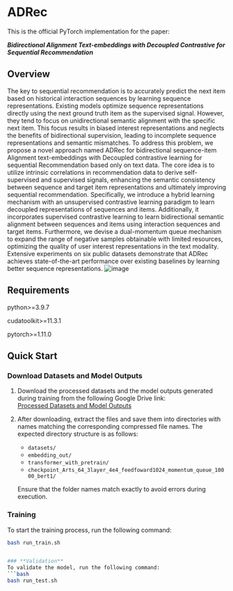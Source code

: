 # ADRec

This is the official PyTorch implementation for the paper:

***Bidirectional Alignment Text-embeddings with Decoupled Contrastive for Sequential Recommendation***



## Overview
The key to sequential recommendation is to accurately predict the next item based on historical interaction sequences by learning sequence representations. Existing models optimize sequence representations directly using the next ground truth item as the supervised signal. However, they tend to focus on unidirectional semantic alignment with the specific next item. This focus results in biased interest representations and neglects the benefits of bidirectional supervision, leading to incomplete sequence representations and semantic mismatches. To address this problem, we propose a novel approach named ADRec for bidirectional sequence-item Alignment text-embeddings with Decoupled contrastive learning for sequential Recommendation based only on text data. The core idea is to utilize intrinsic correlations in recommendation data to derive self-supervised and supervised signals, enhancing the semantic consistency between sequence and target item representations and ultimately improving sequential recommendation. Specifically, we introduce a hybrid learning mechanism with an unsupervised contrastive learning paradigm to learn decoupled representations of sequences and items. Additionally, it incorporates supervised contrastive learning to learn bidirectional semantic alignment between sequences and items using interaction sequences and target items. Furthermore, we devise a dual-momentum queue mechanism to expand the range of negative samples obtainable with limited resources, optimizing the quality of user interest representations in the text modality. Extensive experiments on six public datasets demonstrate that ADRec achieves state-of-the-art performance over existing baselines by learning better sequence representations.
![image](https://github.com/user-attachments/assets/2c94ce44-30b0-4b4b-ae90-b23bd9557fc8)


## Requirements

python>=3.9.7

cudatoolkit>=11.3.1

pytorch>=1.11.0

## Quick Start
### **Download Datasets and Model Outputs**  
1. Download the processed datasets and the model outputs generated during training from the following Google Drive link:  
   [Processed Datasets and Model Outputs](https://drive.google.com/file/d/1ckwcigDvkQ7lvOJIIpNdwvD-tHt17WIS/view?usp=drive_link)  

2. After downloading, extract the files and save them into directories with names matching the corresponding compressed file names. The expected directory structure is as follows:  
   - `datasets/`  
   - `embedding_out/`  
   - `transformer_with_pretrain/`  
   - `checkpoint_Arts_64_3layer_4e4_feedfoward1024_momentum_queue_10000_bert1/`  

   Ensure that the folder names match exactly to avoid errors during execution.

### **Training**
To start the training process, run the following command:  
```bash
bash run_train.sh


### **Validation**  
To validate the model, run the following command:  
```bash
bash run_test.sh


